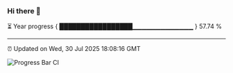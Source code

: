 ### Hi there 👋

⏳ Year progress { █████████████████▁▁▁▁▁▁▁▁▁▁▁▁▁ } 57.74 %

---

⏰ Updated on Wed, 30 Jul 2025 18:08:16 GMT

![Progress Bar CI](https://github.com/liununu/liununu/workflows/Progress%20Bar%20CI/badge.svg)
